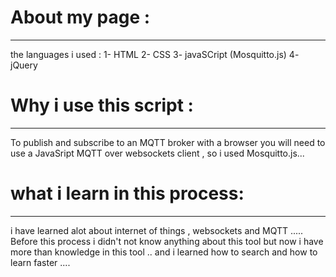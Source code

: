 # About my page :
___________________


the languages i used :
1- HTML
2- CSS
3- javaSCript (Mosquitto.js)
4- jQuery


# Why i use this script :
__________________________


To publish and subscribe to an MQTT broker with a browser you will need to use a JavaSript MQTT over websockets client , so i used Mosquitto.js...


# what i learn in this process:
________________________________


i have learned alot about internet of things ,  websockets and MQTT ..... Before this process  i didn't not know anything about this tool
but now i have more than knowledge in this tool .. and i learned how to search and how to learn faster ....

